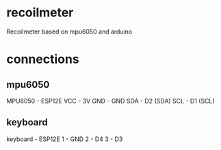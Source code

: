 # recoilmeter
Recoilmeter based on mpu6050 and arduino


# connections

## mpu6050

MPU6050	-	ESP12E
VCC		-	3V
GND		-	GND
SDA		-	D2 (SDA)
SCL		- 	D1 (SCL)


## keyboard
keyboard	-	ESP12E
1			-	GND
2			-	D4
3			-	D3 